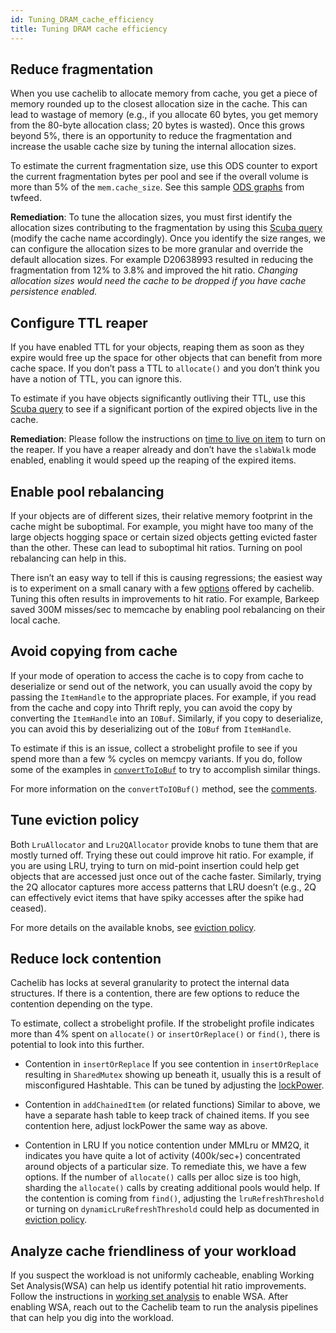 ```yaml
---
id: Tuning_DRAM_cache_efficiency
title: Tuning DRAM cache efficiency
---
```


## Reduce fragmentation

When you use cachelib to allocate memory from cache, you get a piece of memory rounded up to the closest allocation size in the cache. This can lead to wastage of memory (e.g., if you allocate 60 bytes, you get  memory from the 80-byte allocation class; 20 bytes is wasted). Once this grows beyond 5%, there is an opportunity to reduce the fragmentation and increase the usable cache size by tuning the internal allocation sizes.

To estimate the current fragmentation size, use this ODS counter to export the current fragmentation bytes per pool and see if the overall volume is more than 5% of the `mem.cache_size`. See this sample [ODS graphs](https://fburl.com/ods/6b7x7h2c) from twfeed.

**Remediation**: To tune the allocation sizes, you must first identify the allocation sizes contributing to the fragmentation by using this [Scuba query](https://fburl.com/scuba/cachelib_admin_ac_stats/y0eeyagc) (modify the cache name accordingly). Once you identify the size ranges, we can configure the allocation sizes to be more granular and override the default allocation sizes. For example D20638993 resulted in reducing the fragmentation from 12% to 3.8% and improved the hit ratio. *Changing allocation sizes would need the cache to be dropped if you have cache persistence enabled.*

## Configure TTL reaper

If you have enabled TTL for your objects, reaping them as soon as they expire would free up the space for other objects that can benefit from more cache space. If you don’t pass a TTL to `allocate()` and you don’t think you have a notion of TTL, you can ignore this.

To estimate if you have objects significantly outliving their TTL, use this [Scuba query](https://fburl.com/scuba/cachelib_admin_items_stats/pn83btur) to see if a significant portion of the expired objects live in the cache.

**Remediation**: Please follow the instructions on [time to live on item](ttl_reaper/ ) to turn on the reaper. If you have a reaper already and don’t have the `slabWalk` mode enabled, enabling it would speed up the reaping of the expired items.

## Enable pool rebalancing

If your objects are of different sizes, their relative memory footprint in the cache might be suboptimal. For example, you might have too many of the large objects hogging space or certain sized objects getting evicted faster than the other. These can lead to suboptimal hit ratios. Turning on pool rebalancing can help in this.

There isn’t an easy way to tell if this is causing regressions; the easiest way is to experiment on a small canary with a few [options](pool_rebalance_strategy/#picking-a-strategy ) offered by cachelib. Tuning this often results in improvements to hit ratio. For example, Barkeep saved 300M misses/sec to memcache by enabling pool rebalancing on their local cache.

## Avoid copying from cache

If your mode of operation to access the cache is to copy from cache to deserialize or send out of the network, you can usually avoid the copy by passing the `ItemHandle` to the appropriate places. For example, if you read from the cache and copy into Thrift reply, you can avoid the copy by converting the `ItemHandle` into an `IOBuf`. Similarly, if you copy to deserialize, you can avoid this by deserializing out of the `IOBuf` from `ItemHandle`.

To estimate if this is an issue, collect a strobelight profile to see if you spend more than a few % cycles on memcpy variants. If you do, follow some of the examples in [`convertToIoBuf`](https://fburl.com/codesearch/2rmxq5e4) to try to accomplish similar things.

For more information on the `convertToIOBuf()` method, see the [comments](https://fburl.com/diffusion/9u7549k4).

## Tune eviction policy

Both `LruAllocator` and `Lru2QAllocator` provide knobs to tune them that are mostly turned off. Trying these out could improve hit ratio. For example, if you are using LRU, trying to turn on mid-point insertion could help get objects that are accessed just once out of the cache faster. Similarly, trying the 2Q allocator captures more access patterns that LRU doesn’t (e.g., 2Q can effectively evict items that have spiky accesses after the spike had ceased).

For more details on the available knobs, see [eviction policy](eviction_policy/ ).

## Reduce lock contention

Cachelib has locks at several granularity to protect the internal data structures. If there is a contention, there are few options to reduce the contention depending on the type.

To estimate, collect a strobelight profile. If the strobelight profile indicates more than 4% spent on `allocate()` or `insertOrReplace()` or `find()`, there is potential to look into this further.

- Contention in `insertOrReplace`
If you see contention in `insertOrReplace` resulting in `SharedMutex` showing up beneath it, usually this is a result of misconfigured Hashtable. This can be tuned by adjusting the [lockPower](Configure_HashTable/#lockspower ).

- Contention in `addChainedItem` (or related functions)
Similar to above, we have a separate hash table to keep track of chained items. If you see contention here, adjust lockPower the same way as above.

- Contention in LRU
If you notice contention under MMLru or MM2Q, it indicates you have quite a lot of activity (400k/sec+) concentrated around objects of a particular size. To remediate this, we have a few options. If the number of `allocate()` calls per alloc size is too high, sharding the `allocate()` calls by creating additional pools would help. If the contention is coming from `find()`, adjusting the `lruRefreshThreshold` or turning on `dynamicLruRefreshThreshold` could help as documented in [eviction policy](eviction_policy/ ).

## Analyze cache friendliness of your workload

If you suspect the workload is not uniformly cacheable, enabling Working Set Analysis(WSA) can help us identify potential hit ratio improvements.  Follow the instructions in [working set analysis](Working_set_analysis ) to enable WSA. After enabling WSA, reach out to the Cachelib team to run the analysis pipelines that can help you dig into the workload.
